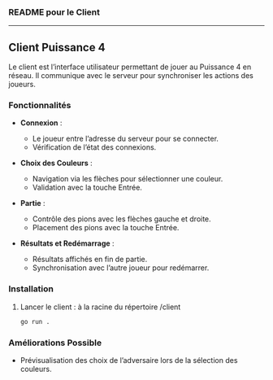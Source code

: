 ### README pour le Client

---

## Client Puissance 4

Le client est l’interface utilisateur permettant de jouer au Puissance 4 en réseau. Il communique avec le serveur pour synchroniser les actions des joueurs.

### Fonctionnalités

- **Connexion** :
    - Le joueur entre l’adresse du serveur pour se connecter.
    - Vérification de l’état des connexions.

- **Choix des Couleurs** :
    - Navigation via les flèches pour sélectionner une couleur.
    - Validation avec la touche Entrée.

- **Partie** :
    - Contrôle des pions avec les flèches gauche et droite.
    - Placement des pions avec la touche Entrée.

- **Résultats et Redémarrage** :
    - Résultats affichés en fin de partie.
    - Synchronisation avec l’autre joueur pour redémarrer.

### Installation

1. Lancer le client : à la racine du répertoire /client
   ```bash
   go run .
   ```

### Améliorations Possible

- Prévisualisation des choix de l’adversaire lors de la sélection des couleurs.
